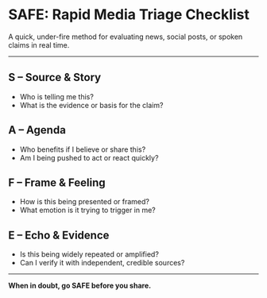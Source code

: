 # SAFE: Rapid Media Triage Checklist

A quick, under-fire method for evaluating news, social posts, or spoken claims in real time.

---

## **S – Source & Story**
- Who is telling me this?
- What is the evidence or basis for the claim?

## **A – Agenda**
- Who benefits if I believe or share this?
- Am I being pushed to act or react quickly?

## **F – Frame & Feeling**
- How is this being presented or framed?
- What emotion is it trying to trigger in me?

## **E – Echo & Evidence**
- Is this being widely repeated or amplified?
- Can I verify it with independent, credible sources?

---

**When in doubt, go SAFE before you share.**
